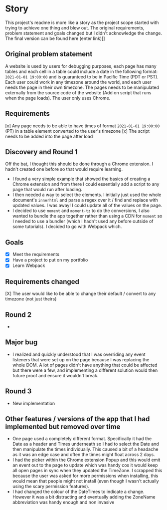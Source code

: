 # Story

This project's readme is more like a story as the project scope started with trying to achieve one thing and blew out. The original requirements, problem statement and goals changed but I didn't acknowledge the change. The final version can be found here (enter link)[]

## Original problem statement

A website is used by users for debugging purposes, each page has many tables and each cell in a table could include a date in the following format: `2021-01-01 19:00:00` and is guaranteed to be in Pacific Time (PDT or PST). Each user could work in any timezone around the world, and each user needs the page in their own timezone. The pages needs to be manipulated externally from the source code of the website (Add on script that runs when the page loads). The user only uses Chrome.

## Requirements

[x] Any page needs to be able to have times of format `2021-01-01 19:00:00` (PT) in a table element converted to the user's timezone
[x] The script needs to be added into the page after load

## Discovery and Round 1

Off the bat, I thought this should be done through a Chrome extension. I hadn't created one before so that would require learning.

- I found a very simple example that showed the basics of creating a Chrome extension and from there I could essentially add a script to any page that would run after loading.
- I then needed a way to select the elements. I initially just used the whole document's `innerhtml` and parse a regex over it / find and replace with updated values. I was away! I could update all of the values on the page.
- I decided to use `moment` and `moment-tz` to do the conversions, I also wanted to bundle the app together rather than using a CDN for `moment` so I needed to use a bundler (which I hadn't used any before outside of some tutorials). I decided to go with Webpack which.

## Goals

- [x] Meet the requirements
- [x] Have a project to put on my portfolio
- [x] Learn Webpack

## Requirements changed

[X] The user would like to be able to change their default / convert to any timezone (not just theirs)

## Round 2

-

## Major bug

- I realized and quickly understood that I was overriding any event listeners that were set up on the page because I was replacing the whole DOM. A lot of pages didn't have anything that could be affected but there were a few, and implementing a different solution would then future proof and ensure it wouldn't break.

## Round 3

- New implementation

## Other features / versions of the app that I had implemented but removed over time

- One page used a completely different format. Specifically it had the Date as a header and Times underneath so I had to select the Date and then manipulate the times individually. This caused a bit of a headache as it was an edge case and often the times might float across 2 days.
- I had the picker within the Chrome extension Popup and this would emit an event out to the page to update which was handy cos it would keep all open pages in sync when they updated the TimeZone. I scrapped this because the user was asked for more permissions when installing, this would mean that people might not install (even though I wasn't actually using the scary permission features).
- I had changed the colour of the DateTimes to indicate a change. However it was a bit distracting and eventually adding the ZoneName abbreviation was handy enough and non invasive
